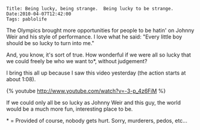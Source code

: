     Title: Being lucky, being strange.  Being lucky to be strange.
    Date:2010-04-07T12:42:00
    Tags: pablolife

The Olympics brought more opportunities for people to be hatin' on Johnny Weir
and his style of performance. I love what he said:  "Every little boy should be 
so lucky to turn into me."

And, you know, it's sort of true. How wonderful if we were all so lucky that
we could freely be who we want to\*, without judgement?

I bring this all up because I saw this video yesterday (the action starts at
about 1:08).

{% youtube http://www.youtube.com/watch?v=-3-p_4z6FiM %}

If we could only all be so lucky as Johnny Weir and this guy, the world would
be a much more fun, interesting place to be.


\* = Provided of course, nobody gets hurt. Sorry, murderers, pedos, etc...
